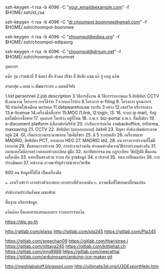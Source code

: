 
ssh-keygen -t rsa -b 4096 -C "your_email@example.com" -f $HOME/.ssh/id_rsa

ssh-keygen -t rsa -b 4096 -C "dr.choompol.boonmee@gmail.com" -f $HOME/.ssh/choompol-boonmee

ssh-keygen -t rsa -b 4096 -C "choompol@edipa.org" -f $HOME/.ssh/choompol-edipaorg

ssh-keygen -t rsa -b 4096 -C "choompol@drnum.net" -f $HOME/.ssh/choompol-drnumnet

บุคลากร

แม๊ก
วุ่น
เจ้าหน้าที่
ปิ
นิตยา
ตั้ก ศิวดล
ปรีชา
ตี๋ พีรชัย
แซม แอ๊
กู้
เบญ แอ๊พ

สามกลุ่ม
๑.แผน ๒.พัฒนาระบบ ๓.แผนดิจิทัล

1.list personnel
2.job description
3.วิธีการสั่งงาน
4.วิธีการรายงานผล
5.สิทธิบัตร CCTV
6.แผนงาน โครงการ การใช้จ่าย
7.ระบบอะไรบ้าง
8.โครงการ e-filing
9. โครงการ บูรณาการ
10.ทำแอ๊พให้เหมือน พอร์ทอล
11.datawarehouse รองรับ 3 อย่าง
12.เซอร์วิส บริการกลาง
13.e-license
14.เครื่องมือสื่อสาร
15.MOC l1.link, l2:login, l3:
16. ระบบ ip mart, จับคู่ แต่ไม่มีการซื้อขาย
17. บุคลากร ใครบ้าง อยู่ที่ไหน
18. ก.พ.ร. biz-portal ส.พ.ร. ยื่นที่เดียว
19. e-document platform (เลือกฟอร์มรึยัง)
20. เร่งรัดการจ่ายเงิน งานbackoffice, informa, maxsaving
21. CCTV
22. สิทธิบัตร (แยกออกแบบ) ลิขสิทธิ์
23. ปัญหา ยังต้องพิมพ์กระดาษอยู่ดี
24. GI, เริ่มกระบวนกระดาษก่อน ไข่เค็มไชยา
25. มี 5 ระบบหลัก
26. เครื่องหมาย MADRID, สิทธิบัตร PCT, ออกแบบ HEG
27. MADRID std, 
28. แนวทางการทำงานที่ไม่มีเอกภาพ
29. ขั้นตอนการทำงาน
30. การทำงานร่วมกัน ต่างคนต่างตีความวิธีการทำงานต่างกัน
31. ออกแบบไม่มีการตรวจสอบอย่างละเอียด คู่มือ
32. สถาปัตยกรรม คน กฎระเบียบ วิธีปฏิบัติ ขั้นตอน เครื่องมือ
33. แยกเป็นสองส่วน ระบบ กับ ฐานข้อมูล
34. แวร์เฮาส์
35. จนท.เปลี่ยนแปลง
36. การประเมินผล
37. หน้างาน ความเจริญก้าวหน้าทางวิชาชีพ

600 คน
ข้อมูลที่ใช้ได้ เป็นเครื่องมือ

๑. เอาเร็วเข้าว่า เอาอย่างตัวเองชอบ เอาอย่างที่ตัวเองถนัด
๒. ความเชื่อที่ไม่ยอมเปลี่ยนแปลง

สำนักงานประกันสังคม เมนเฟรม


พื้นฐาน บริหารข้อมูล


แบ๊คล๊อก
	ยื่นเอกสารแสกนเอกสาร
	ระบบการจ่ายเงิน

https://dip.go.th


http://gitlab.com/plaiso
http://gitlab.com/pla245
https://gitlab.com/Pla245

https://gitlab.com/preechan09
https://gitlab.com/tharistree.j
https://gitlab.com/nittaya245
https://gitlab.com/kittiphat.ch
https://gitlab.com/mrg8989
https://gitlab.com/peerathai
https://gitlab.com/arduinosam/arduino-ice-maker.git

http://meshlabstuff.blogspot.com
http://ultimate3d.org/U3DExportHelp.htm


